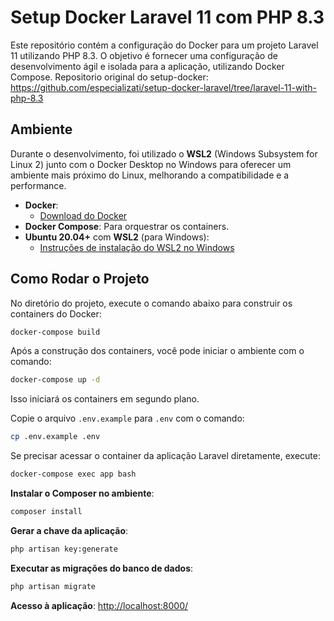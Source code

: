 # Setup Docker Laravel 11 com PHP 8.3

Este repositório contém a configuração do Docker para um projeto Laravel 11 utilizando PHP 8.3. O objetivo é fornecer uma configuração de desenvolvimento ágil e isolada para a aplicação, utilizando Docker Compose.
Repositorio original do setup-docker: 
https://github.com/especializati/setup-docker-laravel/tree/laravel-11-with-php-8.3

## Ambiente

Durante o desenvolvimento, foi utilizado o **WSL2** (Windows Subsystem for Linux 2) junto com o Docker Desktop no Windows para oferecer um ambiente mais próximo do Linux, melhorando a compatibilidade e a performance.

- **Docker**:
  - [Download do Docker](https://www.docker.com/products/docker-desktop)
- **Docker Compose**: Para orquestrar os containers.
- **Ubuntu 20.04+** com **WSL2** (para Windows):
  - [Instruções de instalação do WSL2 no Windows](https://docs.microsoft.com/pt-br/windows/wsl/install)

## Como Rodar o Projeto

No diretório do projeto, execute o comando abaixo para construir os containers do Docker:

```bash
docker-compose build
```

Após a construção dos containers, você pode iniciar o ambiente com o comando:

```bash
docker-compose up -d
```

Isso iniciará os containers em segundo plano.

Copie o arquivo `.env.example` para `.env` com o comando:

```bash
cp .env.example .env
```

Se precisar acessar o container da aplicação Laravel diretamente, execute:

```bash
docker-compose exec app bash
```

**Instalar o Composer no ambiente**:

  ```bash
  composer install
  ```

**Gerar a chave da aplicação**:

  ```bash
  php artisan key:generate
  ```

**Executar as migrações do banco de dados**:

  ```bash
  php artisan migrate
  ```

**Acesso à aplicação**: [http://localhost:8000/](http://localhost:8000/)
